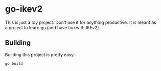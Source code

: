 # go-ikev2

This is just a toy project. Don't use it for anything productive.
It is meant as a project to learn go (and have fun with IKEv2).

## Building
Building this project is pretty easy:
```
go build
```
